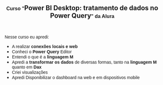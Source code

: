 <h2 style="text-align:center"><span style="font-family:verdana,geneva,sans-serif"><strong><span style="font-size:16px">Curso &quot;</span></strong></span><strong>Power BI Desktop: tratamento de dados no Power Query</strong><span style="font-family:verdana,geneva,sans-serif"><strong><span style="font-size:16px">&quot; da Alura</span></strong></span></h2>

<p>&nbsp;</p>

<p><span style="font-family:verdana,geneva,sans-serif"><span style="font-size:14px">Nesse curso eu apredi:</span></span></p>

<ul>
	<li><span style="font-family:verdana,geneva,sans-serif"><span style="font-size:14px">A realizar <strong>conex&otilde;es locais e web</strong></span></span></li>
	<li><span style="font-family:verdana,geneva,sans-serif"><span style="font-size:14px">Conheci o <strong>Power Query</strong> Editor</span></span></li>
	<li><span style="font-family:verdana,geneva,sans-serif"><span style="font-size:14px">Entendi o que &eacute; a <strong>linguagem M</strong></span></span></li>
	<li><span style="font-family:verdana,geneva,sans-serif"><span style="font-size:14px">Apredi a <strong>transformar os dados</strong> de diversas formas, tanto na <strong>linguagem M</strong> quanto em <strong>Dax</strong></span></span></li>
	<li><span style="font-family:verdana,geneva,sans-serif"><span style="font-size:14px">Criei visualiza&ccedil;&otilde;es</span></span></li>
	<li><span style="font-family:verdana,geneva,sans-serif"><span style="font-size:14px">Apredi Disponibilizar o dashboard na web e em dispositivos mobile</span></span></li>
</ul>
